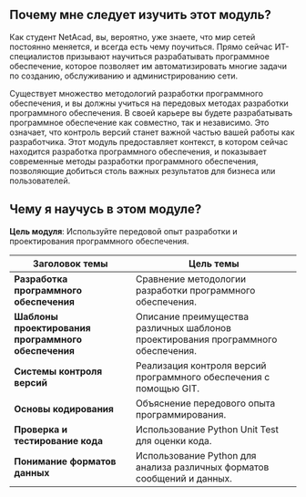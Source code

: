 <!-- 3.0.1 -->
## Почему мне следует изучить этот модуль?

Как студент NetAcad, вы, вероятно, уже знаете, что мир сетей постоянно меняется, и всегда есть чему поучиться. Прямо сейчас ИТ-специалистов призывают научиться разрабатывать программное обеспечение, которое позволяет им автоматизировать многие задачи по созданию, обслуживанию и администрированию сети.

Существует множество методологий разработки программного обеспечения, и вы должны учиться на передовых методах разработки программного обеспечения. В своей карьере вы будете разрабатывать программное обеспечение как совместно, так и независимо. Это означает, что контроль версий станет важной частью вашей работы как разработчика. Этот модуль предоставляет контекст, в котором сейчас находится разработка программного обеспечения, и показывает современные методы разработки программного обеспечения, позволяющие добиться столь важных результатов для бизнеса или пользователей.

<!-- 3.0.2 -->
## Чему я научусь в этом модуле?

**Цель модуля**: Используйте передовой опыт разработки и проектирования программного обеспечения.

| **Заголовок темы**                                  | **Цель темы**                                                                    |
| --------------------------------------------------- | -------------------------------------------------------------------------------- |
| **Разработка программного обеспечения**             | Сравнение методологии разработки программного обеспечения.                        |
| **Шаблоны проектирования программного обеспечения** | Описание преимущества различных шаблонов проектирования программного обеспечения. |
| **Системы контроля версий**                         | Реализация контроля версий программного обеспечения с помощью GIT.               |
| **Основы кодирования**                              | Объяснение передового опыта программирования.                                       |
| **Проверка и тестирование кода**                    | Использование Python  Unit  Test для оценки кода.                                  |
| **Понимание форматов данных**                       | Использование Python для анализа различных форматов сообщений и данных.            |
